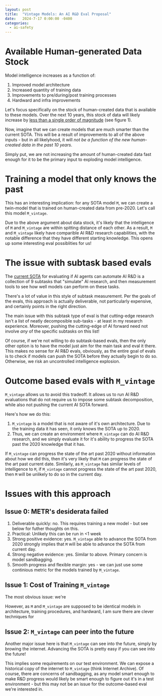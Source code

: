 ```yaml
---
layout: post
title:  "Vintage Models: An AI R&D Eval Proposal"
date:   2024-7-17 0:00:00 -0400
categories:
  - ai-safety
---
```


# Available Human-generated Data Stock

Model intelligence increases as a function of:
1. Improved model architecture
2. Increased quantity of training data
3. Improvements to pre/during/post training processes
4. Hardward and infra improvements

Let's focus specifically on the stock of human-created data that is available to these models. Over the next 10 years, this stock of data will likely increase by [less than a single order of magnitude](https://arxiv.org/pdf/2211.04325) (see figure 1).

Now, imagine that we can create models that are much smarter than the current SOTA. This will be a result of improvements to all of the above inputs - but in all likelyhood, it will _not be a function of the new human-created data in the past 10 years_. 

Simply put, we are not increasing the amount of human-created data fast enough for it to be the primary input to exploding model intelligence.

# Training a model that only knows the past 

This has an interesting implication: for any SOTA model `M`, we can create a twin-model that is trained on human-created data from pre-2020. Let's call this model `M_vintage`. 

Due to the above argument about data stock, it's likely that the intelligence of `M` and `M_vintage` are within spitting distance of each other. As a result, `M` and `M_vintage` likely have comparible AI R&D research capabilities, with the notable difference that they have different starting knowledge. This opens up some interesting eval possiblities for us!

# The issue with subtask based evals 

The [current SOTA](https://docs.google.com/document/d/1ktP_YhMeHdj6sI1YzqwrFiU8Ax9BOL9gTUIzbxsI6Uk/edit) for evaluating if AI agents can automate AI R&D is a collection of 9 subtasks that "simulate" AI research, and then measurement tools to see how well models can perform on these tasks. 

There's a lot of value in this style of subtask measurement. Per the goals of the evals, this approach is actually deliverable, not particularly expensive, and certainly points in the right direction.

The main issue with this subtask type of eval is that cutting-edge research isn't a list of neatly decomposible sub-tasks - at least in my research experience. Moreover, pushing the cutting-edge of AI forward need not involve _any_ of the specific subtasks on this list!

Of course, if we're not willing to do subtask-based evals, then the only other option is to have the model just aim for the main task and eval it there. This makes no sense for AI R&D evals, obviously, as the entire goal of evals is to check if models can push the SOTA before they actually begin to do so. Otherwise, we risk an uncontrolled intelligence explosion.

# Outcome based evals with `M_vintage`

`M_vintage` allows us to avoid this tradeoff. It allows us to run AI R&D evaluations that do not require us to impose some subtask decomposition, while also not pushing the current AI SOTA forward.

Here's how we do this:
1. `M_vintage` is a model that is not aware of it's own architecture. Due to the training data it has seen, it only knows the SOTA up to 2020. 
2. Thus, we can create an environment where `M_vintage` can do AI R&D research, and we simply evaluate it for it's ability to progress the SOTA past the 2020 knowledge that it has. 

If `M_vintage` can progress the state of the art past 2020 without information about how we did this, then it's very likely that `M` can progress the state of the art past current date. Similarly, as `M_vintage` has similar levels of intelligence to `M`, if `M_vintage` cannot progress the state of the art past 2020, then `M` will be unlikely to do so in the current day.

# Issues with this approach

## Issue 0: METR's desiderata failed

1. Deliverable quickly: no. This requires training a new model - but see below for futher thoughts on this.
2. Practical: Unlikely this can be run in <1 week
3. Strong positive evidence: yes. `M_vintage` able to advance the SOTA from 2020 strongly implies that `M` will be able to advance the SOTA from current day.
4. Strong negative evidence: yes. Similar to above. Primary concern is model sandbagging.
5. Smooth progress and flexible margin: yes - we can just use some continious metric for the models trained by `M_vintage`. 

## Issue 1: Cost of Training `M_vintage`

The most obvious issue: we're 

However, as `M` and `M_vintage` are supposed to be identical models in architecture, training procedures, and hardward, I am sure there are clever techniques for 

## Issue 2: `M_vintage` can peer into the future

Another major issue here is that `M_vintage` can see into the future, simply by browing the internet. Advancing the SOTA is pretty easy if you can see into the future!

This implies some requirements on our test environment. We can expose a historical copy of the internet to `M_vintage` (think Internet Archive). Of course, there are concerns of sandbagging, as any model smart enough to make R&D progress would likely be smart enough to figure out it's in a test environment - but this may not be an issue for the outcome-based eval we're interested in.